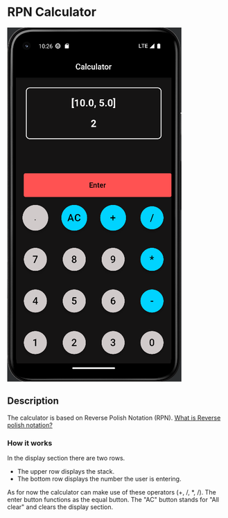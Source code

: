 # RPN Calculator

![Alt Text](/Assets/RPN_Calculator.png "The Calculator's UI, it was made on a Pixel 5 emulator (android)")

## Description
The calculator is based on Reverse Polish Notation (RPN).
[What is Reverse polish notation?](https://en.wikipedia.org/wiki/Reverse_Polish_notation)

### How it works
In the display section there are two rows.
- The upper row displays the stack.
- The bottom row displays the number the user is entering.

As for now the calculator can make use of these operators (+, /, *, /).
The enter button functions as the equal button. 
The "AC" button stands for "All clear" and clears the display section.

